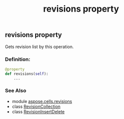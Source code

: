 ﻿---
title: revisions property
second_title: Aspose.Cells for Python via .NET API References
description: 
type: docs
weight: 60
url: /aspose.cells.revisions/revisioninsertdelete/revisions/
is_root: false
---

## revisions property


Gets revision list by this operation.
### Definition:
```python
@property
def revisions(self):
    ...
```

### See Also
* module [aspose.cells.revisions](../../)
* class [RevisionCollection](/cells/python-net/aspose.cells.revisions/revisioncollection)
* class [RevisionInsertDelete](/cells/python-net/aspose.cells.revisions/revisioninsertdelete)
